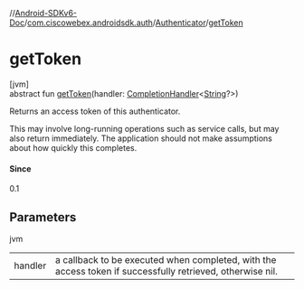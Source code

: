 //[Android-SDKv6-Doc](../../../index.md)/[com.ciscowebex.androidsdk.auth](../index.md)/[Authenticator](index.md)/[getToken](get-token.md)

# getToken

[jvm]\
abstract fun [getToken](get-token.md)(handler: [CompletionHandler](../../com.ciscowebex.androidsdk/-completion-handler/index.md)&lt;[String](https://kotlinlang.org/api/latest/jvm/stdlib/kotlin/-string/index.html)?&gt;)

Returns an access token of this authenticator.

This may involve long-running operations such as service calls, but may also return immediately. The application should not make assumptions about how quickly this completes.

#### Since

0.1

## Parameters

jvm

| | |
|---|---|
| handler | a callback to be executed when completed, with the access token if successfully retrieved, otherwise nil. |

